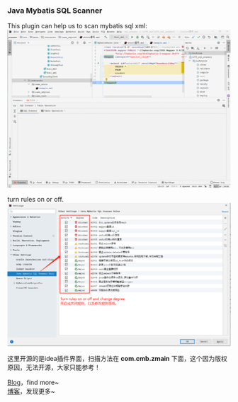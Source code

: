 [//]:#DisplayInOneLine

### Java Mybatis SQL Scanner
This plugin can help us to scan mybatis sql xml:  
![](src/main/resources/img/guide.gif)

turn rules on or off.  
![](src/main/resources/img/turn.png)  

这里开源的是idea插件界面，扫描方法在 <b>com.cmb.zmain</b> 下面，这个因为版权原因，无法开源，大家只能参考！

[Blog](https://zhangxiaofan.blog.csdn.net/)，find more~  
[博客](https://zhangxiaofan.blog.csdn.net/)，发现更多~  


